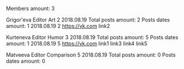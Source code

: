 Members amount: 3

Grigor'eva	Editor Art 2 2018.08.19
Total posts amount: 2	Posts dates amount: 1
2018.08.19 2 <https://vk.com> link2 

Kurteneva	Editor Humor 3 2018.08.19
Total posts amount: 5	Posts dates amount: 1
2018.08.19 5 https://vk.com link1 link3 link4 link5 

Matveeva	Editor Comparison 5 2018.08.19
Total posts amount: 0	Posts dates amount: 0

